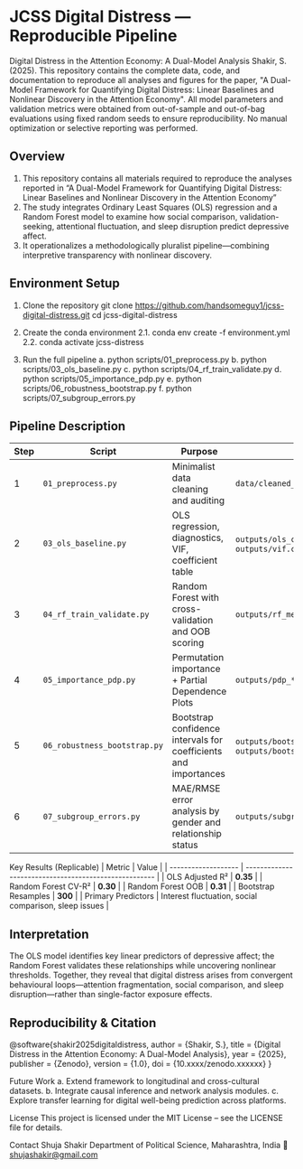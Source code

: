 # JCSS Digital Distress — Reproducible Pipeline
Digital Distress in the Attention Economy: A Dual-Model Analysis
Shakir, S. (2025).
This repository contains the complete data, code, and documentation to reproduce all analyses and figures for the paper, "A Dual-Model Framework for Quantifying Digital Distress: Linear Baselines and Nonlinear Discovery in the Attention Economy". All model parameters and validation metrics were obtained from out-of-sample and out-of-bag evaluations using fixed random seeds to ensure reproducibility. No manual optimization or selective reporting was performed.

## Overview
1. This repository contains all materials required to reproduce the analyses reported in “A Dual-Model Framework for Quantifying Digital Distress: Linear Baselines and Nonlinear Discovery in the Attention Economy”
2. The study integrates Ordinary Least Squares (OLS) regression and a Random Forest model to examine how social comparison, validation-seeking, attentional fluctuation, and sleep disruption predict depressive affect.
3. It operationalizes a methodologically pluralist pipeline—combining interpretive transparency with nonlinear discovery.

## Environment Setup
1. Clone the repository
   git clone https://github.com/handsomeguy1/jcss-digital-distress.git
cd jcss-digital-distress

2. Create the conda environment
2.1. conda env create -f environment.yml
2.2. conda activate jcss-distress

3. Run the full pipeline
a. python scripts/01_preprocess.py
b. python scripts/03_ols_baseline.py
c. python scripts/04_rf_train_validate.py
d. python scripts/05_importance_pdp.py
e. python scripts/06_robustness_bootstrap.py
f. python scripts/07_subgroup_errors.py


## Pipeline Description
| Step | Script                       | Purpose                                                         | Output                                                                |
| ---- | ---------------------------- | --------------------------------------------------------------- | --------------------------------------------------------------------- |
| 1    | `01_preprocess.py`           | Minimalist data cleaning and auditing                           | `data/cleaned_social_media.csv`                                       |
| 2    | `03_ols_baseline.py`         | OLS regression, diagnostics, VIF, coefficient table             | `outputs/ols_coefficients.csv`, `outputs/vif.csv`                     |
| 3    | `04_rf_train_validate.py`    | Random Forest with cross-validation and OOB scoring             | `outputs/rf_metrics.csv`                                              |
| 4    | `05_importance_pdp.py`       | Permutation importance + Partial Dependence Plots               | `outputs/pdp_*.png`                                                   |
| 5    | `06_robustness_bootstrap.py` | Bootstrap confidence intervals for coefficients and importances | `outputs/bootstrap_betas.csv`, `outputs/bootstrap_rf_importances.csv` |
| 6    | `07_subgroup_errors.py`      | MAE/RMSE error analysis by gender and relationship status       | `outputs/subgroup_errors.csv`                                         |


Key Results (Replicable)
| Metric              | Value                                                 |
| ------------------- | ----------------------------------------------------- |
| OLS Adjusted R²     | **0.35**                                              |
| Random Forest CV-R² | **0.30**                                              |
| Random Forest OOB   | **0.31**                                              |
| Bootstrap Resamples | **300**                                               |
| Primary Predictors  | Interest fluctuation, social comparison, sleep issues |

## Interpretation
The OLS model identifies key linear predictors of depressive affect; the Random Forest validates these relationships while uncovering nonlinear thresholds. Together, they reveal that digital distress arises from convergent behavioural loops—attention fragmentation, social comparison, and sleep disruption—rather than single-factor exposure effects.

## Reproducibility & Citation
@software{shakir2025digitaldistress,
  author    = {Shakir, S.},
  title     = {Digital Distress in the Attention Economy: A Dual-Model Analysis},
  year      = {2025},
  publisher = {Zenodo},
  version   = {1.0},
  doi       = {10.xxxx/zenodo.xxxxxx}
}

Future Work
a. Extend framework to longitudinal and cross-cultural datasets.
b. Integrate causal inference and network analysis modules.
c. Explore transfer learning for digital well-being prediction across platforms.

License
This project is licensed under the MIT License – see the LICENSE file for details.

Contact
Shuja Shakir
Department of Political Science, Maharashtra, India
📧 shujashakir@gmail.com
